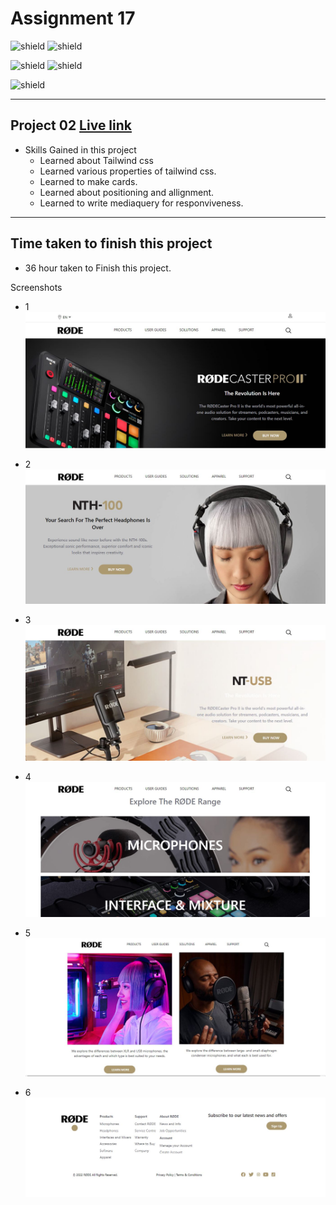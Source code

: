 # Assignment 17
![shield](https://img.shields.io/badge/Hitesh--Choudhary-Full--Stack--JS--Bootcamp-red)
![shield](https://img.shields.io/badge/LCO-iNeuron-yellowgreen)

![shield](https://img.shields.io/badge/HTML-CSS-yellow) 
![shield](https://img.shields.io/badge/Tailwind-Project--02-orange)

![shield](https://img.shields.io/badge/Amit--Prajapati-Web--Developer-blue)

---

## Project 02  [Live link]()
- Skills Gained in this project
    - Learned about Tailwind css
    - Learned various properties of tailwind css.
    - Learned to make cards.
    - Learned about positioning and allignment.
    - Learned to write mediaquery for responviveness.
---

## Time taken to finish this project

- 36 hour taken to Finish this project.

Screenshots

- 1 ![](./screenshots/rode-01.JPG)

- 2 ![](./screenshots/rode-02.JPG)

- 3 ![](./screenshots/rode-03.JPG)

- 4 ![](./screenshots/rode-04.JPG)

- 5 ![](./screenshots/rode-05.JPG)

- 6 ![](./screenshots/rode-06.JPG)








